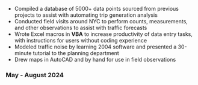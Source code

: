 - Compiled a database of 5000+ data points sourced from previous projects to assist with automating trip generation analysis
- Conducted field visits around NYC to perform counts, measurements, and other observations to assist with traffic forecasts
- Wrote Excel macros in **VBA** to increase productivity of data entry tasks, with instructions for users without coding experience
- Modeled traffic noise by learning 2004 software and presented a 30-minute tutorial to the planning department
- Drew maps in AutoCAD and by hand for use in field observations
### May - August 2024

